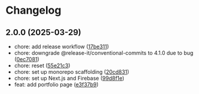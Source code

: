 # Changelog

## 2.0.0 (2025-03-29)

* chore: add release workflow ([17be311](https://github.com/benyap/benyap.com/commit/17be311))
* chore: downgrade @release-it/conventional-commits to 4.1.0 due to bug ([0ec7081](https://github.com/benyap/benyap.com/commit/0ec7081))
* chore: reset ([55e21c3](https://github.com/benyap/benyap.com/commit/55e21c3))
* chore: set up monorepo scaffolding ([20cd831](https://github.com/benyap/benyap.com/commit/20cd831))
* chore: set up Next.js and Firebase ([99d8f1e](https://github.com/benyap/benyap.com/commit/99d8f1e))
* feat: add portfolio page ([e3f37b9](https://github.com/benyap/benyap.com/commit/e3f37b9))
